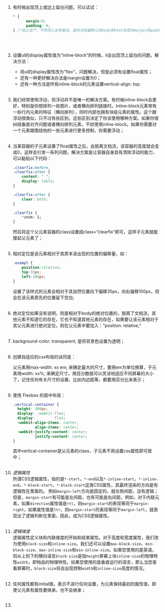 1. 有时候出现顶上或边上留白问题，可以试试：

   ```css
   * {
   		 margin:0;
   		 padding: 0;
   } /*加上这个，不然顶上会有留白，因为浏览器默认的body和html标签的margin和padding都不是0*/
   ```

<br><br>

2. 设置ul的display属性值为”inline-block“的时候，li会出现顶上留白的问题，解决方法：

   - 将ul的display属性改为”flex“，问题解决，但是必须有设置float属性；
   - 还有一种更好解决办法是margin设置为0；
   - 还有一种方法是所有inline-block的元素设置vertical-align: top;<br><br>

3. 我们经常使用浮动，但浮动并不是唯一的解决方案。有时候inline-block会更好，特别是你想排列一些图片，或者横向排列链接时。Inline-block元素带有一些行内元素的特征（横向排列），同时内部也拥有块级元素的属性。这个跟浮动很类似，只不过有些区别。这些区别决定了你该使用哪种方案。如果你很纠结垂直对齐问题或者横向排列元素，不妨使用inline-block。如果你需要对一个元素跟围绕他的一些元素进行更多控制，你需要浮动；<br><br>

4. 当某容器的子元素设置了float属性之后，会脱离文档流，该容器的高度就会变成0，这样会引发一系列问题，解决方案是让容器自身具有清除浮动的能力，可以黏贴以下代码：

   ```css
   .clearfix:before,
   .clearfix:after {
       content: " ";
       display: table;
   }
   
   .clearfix:after {
       clear: both;
   }
   
   .clearfix {
       *zoom: 1;
   }
   ```

   然后将这个父元素容器的class设置成class=“clearfix”即可，这样子元素就能撑起父元素了；<br><br>

5. 相对定位是该元素相对于其原本该出现的位置的偏移量，如：

   ```css
   .exampl {
       position:relative;
       top:35px;
       left:100px;
   }
   ```

   设置了该样式的元素会相对于其自然位置向下偏移35px，向右偏移100px，但会在该元素原先的位置留下空白;<br><br>

6. 绝对定位如果没有说明，则是相对于body的绝对位置的，脱离了文档流，其他元素不知道它的存在，它也不知道其他元素的存在，如果要让该元素相对于其父元素进行绝对定位，则在父元素中要加入：”position: relative;”<br><br>

7. background-color: transparent; 是将背景色设置为透明；<br><br>

8. 创建自适应的css布局的诀窍是：

   父元素用max-width: xx em; 来确定最大的尺寸，要用em为单位换算，子元素用width: xx%; 来确定尺寸，用百分数就可以灵活地适应不同屏幕的大小了，记住任何有关尺寸的设置，比如内边距等，都要用百分比来表示；<br><br>

9. 使用 Flexbox 的居中布局：

   ```css
   .vertical-container {
     height: 300px;
     display: -webkit-flex;
     display:         flex;
     -webkit-align-items: center;
             align-items: center;
     -webkit-justify-content: center;
             justify-content: center;
   }
   ```

   其中vertical-container是父元素的class，子元素不用设置css属性即可居中；<br><br>

10. *逻辑属性*  
   所谓CSS逻辑属性，指的是`*-start`，`*-end`以及`*-inline-start`，`*-inline-end`，`*-block-start`，`*-block-start`这类CSS属性，其最终渲染的方向是有逻辑性在里面的。 例如`margin-left`方向是固定的，就左侧间距，没有逻辑；但是，`margin-start`有可能是左间距，也有可能是右间距，例如，对于内联元素，如果`direction`属性值是`rtl`，则`margin-start`的表现等同于`margin-right`，如果属性值是`ltr`，则`margin-start`的表现等同于`margin-left`，就表现出了逻辑判断在里面，因此，成为CSS逻辑属性。<br><br>

11. *逻辑维度*  
  逻辑属性定义块和内联维度的开始和结束属性。对于高度和宽度属性，我们改为使用`block-size`和`inline-size`。我们还可以设置`max-block-size`、`min-block-size`、`max-inline-size`和`min-inline-size`。如果您使用的是英语，则从上到下的横向语言`block-size`是指`height`屏幕上块`inline-size`的物理特性`width`，即物品的物理特性。如果您使用的是垂直运行的语言，那么当您查看屏幕时，`block-size`将会出现控制`width`和`inline-size`高度的情况。<br><br>
  
12. 任何属性都有initial值，表示不进行任何设置，为元素保持最初的属性值，即使父元素有属性要继承，也不会继承；<br><br> 

13. 
